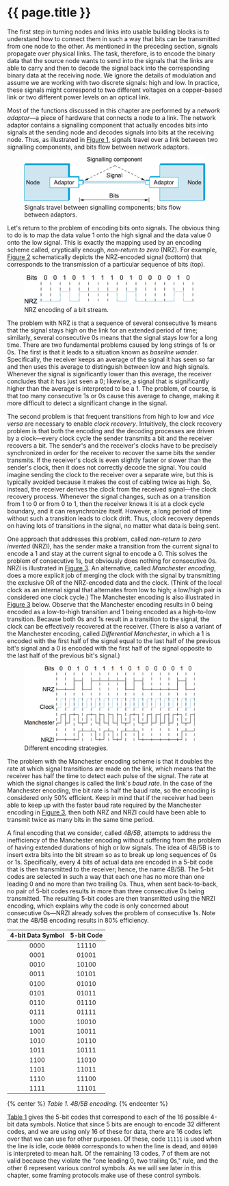 # {{ page.title }}

The first step in turning nodes and links into usable building blocks is
to understand how to connect them in such a way that bits can be
transmitted from one node to the other. As mentioned in the preceding
section, signals propagate over physical links. The task, therefore, is
to encode the binary data that the source node wants to send into the
signals that the links are able to carry and then to decode the signal
back into the corresponding binary data at the receiving node. We ignore
the details of modulation and assume we are working with two discrete
signals: high and low. In practice, these signals might correspond to
two different voltages on a copper-based link or two different power
levels on an optical link.

Most of the functions discussed in this chapter are performed by a
*network adaptor*—a piece of hardware that connects a node to a link.
The network adaptor contains a signalling component that actually
encodes bits into signals at the sending node and decodes signals into
bits at the receiving node. Thus, as illustrated in
[Figure 1](#node-link-1), signals travel over a link between two
signalling components, and bits flow between network adaptors.

<figure class="line">
	<a id="node-link-1"></a>
	<img src="figures/f02-03-9780123850591.png" width="500px"/>
	<figcaption>Signals travel between signalling components; bits
	flow between adaptors.</figcaption>
</figure>

Let's return to the problem of encoding bits onto signals. The obvious
thing to do is to map the data value 1 onto the high signal and the data
value 0 onto the low signal. This is exactly the mapping used by an
encoding scheme called, cryptically enough, *non-return to zero* (NRZ).
For example, [Figure 2](#nrz) schematically depicts the
NRZ-encoded signal (bottom) that corresponds to the transmission of a
particular sequence of bits (top).

<figure class="line">
	<a id="nrz"></a>
	<img src="figures/f02-04-9780123850591.png" width="400px"/>
	<figcaption>NRZ encoding of a bit stream.</figcaption>
</figure>

The problem with NRZ is that a sequence of several consecutive 1s means
that the signal stays high on the link for an extended period of time;
similarly, several consecutive 0s means that the signal stays low for a
long time. There are two fundamental problems caused by long strings of
1s or 0s. The first is that it leads to a situation known as *baseline
wander*. Specifically, the receiver keeps an average of the signal it
has seen so far and then uses this average to distinguish between low
and high signals. Whenever the signal is significantly lower than this
average, the receiver concludes that it has just seen a 0; likewise, a
signal that is significantly higher than the average is interpreted to
be a 1. The problem, of course, is that too many consecutive 1s or 0s
cause this average to change, making it more difficult to detect a
significant change in the signal.

The second problem is that frequent transitions from high to low and
*vice versa* are necessary to enable *clock recovery*. Intuitively, the
clock recovery problem is that both the encoding and the decoding
processes are driven by a clock—every clock cycle the sender transmits
a bit and the receiver recovers a bit. The sender's and the receiver's
clocks have to be precisely synchronized in order for the receiver to
recover the same bits the sender transmits. If the receiver's clock is
even slightly faster or slower than the sender's clock, then it does not
correctly decode the signal. You could imagine sending the clock to the
receiver over a separate wire, but this is typically avoided because it
makes the cost of cabling twice as high. So, instead, the receiver
derives the clock from the received signal—the clock recovery process.
Whenever the signal changes, such as on a transition from 1 to 0 or from
0 to 1, then the receiver knows it is at a clock cycle boundary, and it
can resynchronize itself. However, a long period of time without such a
transition leads to clock drift. Thus, clock recovery depends on having
lots of transitions in the signal, no matter what data is being sent.

One approach that addresses this problem, called *non-return to zero
inverted* (NRZI), has the sender make a transition from the current
signal to encode a 1 and stay at the current signal to encode a 0. This
solves the problem of consecutive 1s, but obviously does nothing for
consecutive 0s. NRZI is illustrated in [Figure 3](#encode-all). An
alternative, called *Manchester encoding*, does a more
explicit job of merging the clock with the signal by transmitting the
exclusive OR of the NRZ-encoded data and the clock. (Think of the
local clock as an internal signal that alternates from low to high; a
low/high pair is considered one clock cycle.) The Manchester encoding
is also illustrated in [Figure 3](#encode-all) below. Observe that
the Manchester encoding results in 0 being encoded as a low-to-high
transition and 1 being encoded as a high-to-low transition. Because
both 0s and 1s result in a transition to the signal, the clock can be
effectively recovered at the receiver. (There is also a variant of the
Manchester encoding, called *Differential Manchester*, in which a 1 is
encoded with the first half of the signal equal to the last half of
the previous bit's signal and a 0 is encoded with the first half of
the signal opposite to the last half of the previous bit's signal.)

<figure class="line">
	<a id="encode-all"></a>
	<img src="figures/f02-05-9780123850591.png" width="400px"/>
	<figcaption>Different encoding strategies.</figcaption>
</figure>

The problem with the Manchester encoding scheme is that it doubles the
rate at which signal transitions are made on the link, which means that
the receiver has half the time to detect each pulse of the signal. The
rate at which the signal changes is called the link's *baud rate*. In
the case of the Manchester encoding, the bit rate is half the baud rate,
so the encoding is considered only 50% efficient. Keep in mind that if
the receiver had been able to keep up with the faster baud rate required
by the Manchester encoding in [Figure 3](#encode-all), then
both NRZ and NRZI could have been able to transmit twice as many bits
in the same time period.

A final encoding that we consider, called *4B/5B*, attempts to address
the inefficiency of the Manchester encoding without suffering from the
problem of having extended durations of high or low signals. The idea of
4B/5B is to insert extra bits into the bit stream so as to break up long
sequences of 0s or 1s. Specifically, every 4 bits of actual data are
encoded in a 5-bit code that is then transmitted to the receiver; hence,
the name 4B/5B. The 5-bit codes are selected in such a way that each one
has no more than one leading 0 and no more than two trailing 0s. Thus,
when sent back-to-back, no pair of 5-bit codes results in more than
three consecutive 0s being transmitted. The resulting 5-bit codes are
then transmitted using the NRZI encoding, which explains why the code is
only concerned about consecutive 0s—NRZI already solves the problem of
consecutive 1s. Note that the 4B/5B encoding results in 80% efficiency.

<a id="4b5b"></a>

| 4-bit Data Symbol  | 5-bit Code   |
|:-----:|:-------:|
| 0000     | 11110 |
| 0001     | 01001 |
| 0010     | 10100 |
| 0011     | 10101 |
| 0100     | 01010 |
| 0101     | 01011 |
| 0110     | 01110 |
| 0111     | 01111 |
| 1000     | 10010 |
| 1001     | 10011 |
| 1010     | 10110 |
| 1011     | 10111 |
| 1100     | 11010 |
| 1101     | 11011 |
| 1110     | 11100 |
| 1111     | 11101 |

{% center %} *Table 1. 4B/5B encoding.* {% endcenter %}

[Table 1](#4b5b) gives the 5-bit codes that correspond to
each of the 16 possible 4-bit data symbols. Notice that since 5 bits
are enough to encode 32 different codes, and we are using only 16 of
these for data, there are 16 codes left over that we can use for other
purposes. Of these, code `11111` is used when the line is idle, code
`00000` corresponds to when the line is dead, and `00100` is interpreted
to mean halt. Of the remaining 13 codes, 7 of them are not valid
because they violate the "one leading 0, two trailing 0s," rule, and
the other 6 represent various control symbols. As we will see later in
this chapter, some framing protocols make use of these control
symbols.
